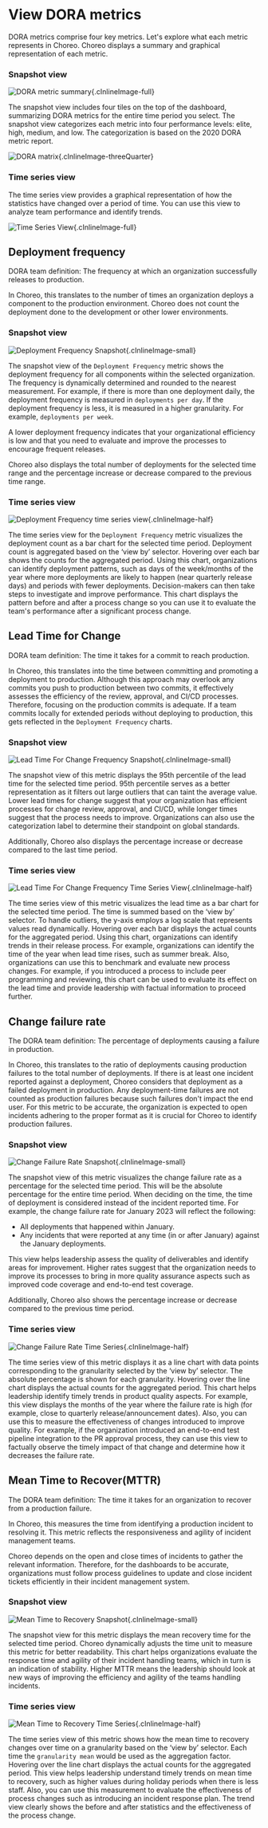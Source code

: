 # View DORA metrics

DORA metrics comprise four key metrics. Let's explore what each metric represents in Choreo. Choreo displays a summary and graphical representation of each metric.

### Snapshot view

![DORA metric summary](../../assets/img/monitoring-and-insights/engineering-insights/dora-metrics-summary.png){.cInlineImage-full}

The snapshot view includes four tiles on the top of the dashboard, summarizing DORA metrics for the entire time period you select. The snapshot view categorizes each metric into four performance levels: elite, high, medium, and low. The categorization is based on the 2020 DORA metric report.

![DORA matrix](../../assets/img/monitoring-and-insights/engineering-insights/dora-matrix.png){.cInlineImage-threeQuarter}

### Time series view

The time series view provides a graphical representation of how the statistics have changed over a period of time. You can use this view to analyze team performance and identify trends. 

![Time Series View](../../assets/img/monitoring-and-insights/engineering-insights/time-series-view.jpg){.cInlineImage-full}


## Deployment frequency

DORA team definition: The frequency at which an organization successfully releases to production.

In Choreo, this translates to the number of times an organization deploys a component to the production environment. Choreo does not count the deployment done to the development or other lower environments. 

### Snapshot view

![Deployment Frequency Snapshot](../../assets/img/monitoring-and-insights/engineering-insights/deployment-frequency-snapshot.png){.cInlineImage-small}

The snapshot view of the `Deployment Frequency` metric shows the deployment frequency for all components within the selected organization. The frequency is dynamically determined and rounded to the nearest measurement. For example, if there is more than one deployment daily, the deployment frequency is measured in `deployments per day`. If the deployment frequency is less, it is measured in a higher granularity. For example, `deployments per week`.

A lower deployment frequency indicates that your organizational efficiency is low and that you need to evaluate and improve the processes to encourage frequent releases.

Choreo also displays the total number of deployments for the selected time range and the percentage increase or decrease compared to the previous time range.

### Time series view

![Deployment Frequency time series view](../../assets/img/monitoring-and-insights/engineering-insights/deployment-frequency-time-series.png){.cInlineImage-half}

The time series view for the `Deployment Frequency` metric visualizes the deployment count as a bar chart for the selected time period. Deployment count is aggregated based on the ‘view by’ selector. Hovering over each bar shows the counts for the aggregated period. 
Using this chart, organizations can identify deployment patterns, such as days of the week/months of the year where more deployments are likely to happen (near quarterly release days) and periods with fewer deployments. Decision-makers can then take steps to investigate and improve performance. 
This chart displays the pattern before and after a process change so you can use it to evaluate the team's performance after a significant process change. 

## Lead Time for Change

 DORA team definition: The time it takes for a commit to reach production.

 In Choreo, this translates into the time between committing and promoting a deployment to production. Although this approach may overlook any commits you push to production between two commits, it effectively assesses the efficiency of the review, approval, and CI/CD processes. Therefore, focusing on the production commits is adequate.  If a team commits locally for extended periods without deploying to production, this gets reflected in the `Deployment Frequency` charts.

### Snapshot view

![Lead Time For Change Frequency Snapshot](../../assets/img/monitoring-and-insights/engineering-insights/lead-time-for-a-change-summary.png){.cInlineImage-small}

The snapshot view of this metric displays the 95th percentile of the lead time for the selected time period. 95th percentile serves as a better representation as it filters out large outliers that can taint the average value. Lower lead times for change suggest that your organization has efficient processes for change review, approval, and CI/CD, while longer times suggest that the process needs to improve. Organizations can also use the categorization label to determine their standpoint on global standards.

Additionally, Choreo also displays the percentage increase or decrease compared to the last time period.

### Time series view

![Lead Time For Change Frequency Time Series View](../../assets/img/monitoring-and-insights/engineering-insights/lead-time-for-a-change-chart.png){.cInlineImage-half}

The time series view of this metric visualizes the lead time as a bar chart for the selected time period. The time is summed based on the ‘view by’ selector. To handle outliers, the y-axis employs a log scale that represents values read dynamically. Hovering over each bar displays the actual counts for the aggregated period. 
Using this chart, organizations can identify trends in their release process. For example, organizations can identify the time of the year when lead time rises, such as summer break. Also, organizations can use this to benchmark and evaluate new process changes. For example, if you introduced a process to include peer programming and reviewing, this chart can be used to evaluate its effect on the lead time and provide leadership with factual information to proceed further.

## Change failure rate

The DORA team definition: The percentage of deployments causing a failure in production. 

In Choreo, this translates to the ratio of deployments causing production failures to the total number of deployments. If there is at least one incident reported against a deployment, Choreo considers that deployment as a failed deployment in production. Any deployment-time failures are not counted as production failures because such failures don't impact the end user. For this metric to be accurate, the organization is expected to open incidents adhering to the proper format as it is crucial for Choreo to identify production failures. 

### Snapshot view

![Change Failure Rate Snapshot](../../assets/img/monitoring-and-insights/engineering-insights/change-failure-rate-summary.png){.cInlineImage-small}

The snapshot view of this metric visualizes the change failure rate as a percentage for the selected time period. This will be the absolute percentage for the entire time period. When deciding on the time, the time of deployment is considered instead of the incident reported time. For example, the change failure rate for January 2023 will reflect the following:
 -  All deployments that happened within January.
 -  Any incidents that were reported at any time (in or after January) against the January deployments.

This view helps leadership assess the quality of deliverables and identify areas for improvement. Higher rates suggest that the organization needs to improve its processes to bring in more quality assurance aspects such as improved code coverage and end-to-end test coverage.

Additionally, Choreo also shows the percentage increase or decrease compared to the previous time period.

### Time series view

![Change Failure Rate Time Series](../../assets/img/monitoring-and-insights/engineering-insights/change-failure-rate-chart.png){.cInlineImage-half}

The time series view of this metric displays it as a line chart with data points corresponding to the granularity selected by the ‘view by’ selector. The absolute percentage is shown for each granularity.  Hovering over the line chart displays the actual counts for the aggregated period. 
This chart helps leadership identify timely trends in product quality aspects. For example, this view displays the months of the year where the failure rate is high (for example, close to quarterly release/announcement dates). Also, you can use this to measure the effectiveness of changes introduced to improve quality. For example, if the organization introduced an end-to-end test pipeline integration to the PR approval process, they can use this view to factually observe the timely impact of that change and determine how it decreases the failure rate.

## Mean Time to Recover(MTTR)

The DORA team definition: The time it takes for an organization to recover from a production failure.

In Choreo, this measures the time from identifying a production incident to resolving it. This metric reflects the responsiveness and agility of incident management teams.

Choreo depends on the open and close times of incidents to gather the relevant information. Therefore, for the dashboards to be accurate, organizations must follow process guidelines to update and close incident tickets efficiently in their incident management system.

### Snapshot view

![Mean Time to Recovery Snapshot](../../assets/img/monitoring-and-insights/engineering-insights/mean-time-to-recovery-summary.png){.cInlineImage-small}

The snapshot view for this metric displays the  mean recovery time for the selected time period. Choreo dynamically adjusts the time unit to measure this metric for better readability.
This chart helps organizations evaluate the response time and agility of their incident handling teams, which in turn is an indication of stability. Higher MTTR means the leadership should look at new ways of improving the efficiency and agility of the teams handling incidents.

### Time series view

![Mean Time to Recovery Time Series](../../assets/img/monitoring-and-insights/engineering-insights/mean-time-to-recovery-chart.png){.cInlineImage-half}

The time series view of this metric shows how the mean time to recovery changes over time on a granularity based on the ‘view by’ selector. Each time the `granularity mean` would be used as the aggregation factor. Hovering over the line chart displays the actual counts for the aggregated period. 
This view helps leadership understand timely trends on mean time to recovery, such as higher values during holiday periods when there is less staff. Also, you can use this measurement to evaluate the effectiveness of process changes such as introducing an incident response plan. The trend view clearly shows the before and after statistics and the effectiveness of the process change.
